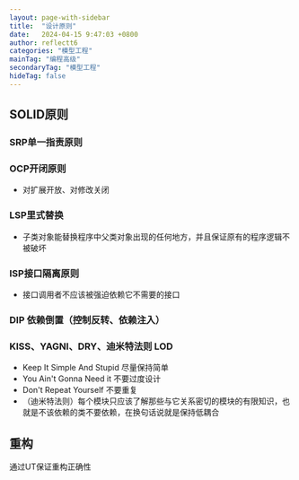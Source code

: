 ```yaml
---
layout: page-with-sidebar
title:  "设计原则"
date:   2024-04-15 9:47:03 +0800
author: reflectt6
categories: "模型工程"
mainTag: "编程高级"
secondaryTag: "模型工程"
hideTag: false
---
```


## SOLID原则

### SRP单一指责原则

### OCP开闭原则

- 对扩展开放、对修改关闭

### LSP里式替换

- 子类对象能替换程序中父类对象出现的任何地方，并且保证原有的程序逻辑不被破坏

### ISP接口隔离原则

- 接口调用者不应该被强迫依赖它不需要的接口

### DIP 依赖倒置（控制反转、依赖注入）

### KISS、YAGNI、DRY、迪米特法则 LOD

- Keep It Simple And Stupid 尽量保持简单
- You Ain't Gonna Need it 不要过度设计
- Don't Repeat Yourself 不要重复
- （迪米特法则）每个模块只应该了解那些与它关系密切的模块的有限知识，也就是不该依赖的类不要依赖，在换句话说就是保持低耦合



## 重构

通过UT保证重构正确性

